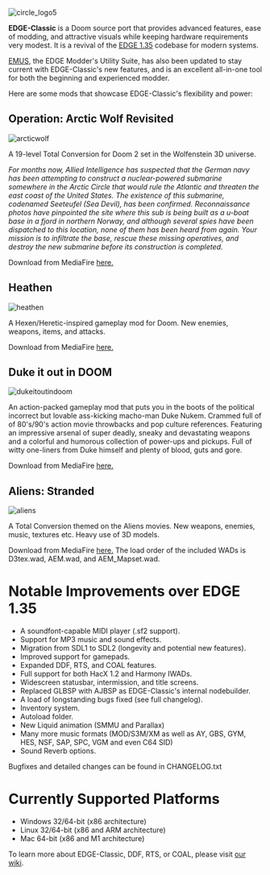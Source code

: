 ![circle_logo5](https://user-images.githubusercontent.com/58537100/146055272-0deb8163-5828-4f2f-b6e3-34b48f53ea10.png)


**EDGE-Classic** is a Doom source port that provides advanced features, ease of modding, and attractive visuals while keeping hardware requirements very modest. It is a revival of the [EDGE 1.35](http://edge.sourceforge.net/) codebase for modern systems.

[EMUS](http://firstgen.no-ip.info/emus/about.htm), the EDGE Modder's Utility Suite, has also been updated to stay current with EDGE-Classic's new features, and is an excellent all-in-one tool for both the beginning and experienced modder.

Here are some mods that showcase EDGE-Classic's flexibility and power:

## Operation: Arctic Wolf Revisited

![arcticwolf](https://user-images.githubusercontent.com/58537100/146609601-93523448-45b7-438d-8598-5dcd508bf11f.jpg)

A 19-level Total Conversion for Doom 2 set in the Wolfenstein 3D universe.

_For months now, Allied Intelligence has suspected that the German navy has been attempting to construct a nuclear-powered submarine somewhere in the Arctic Circle that would rule the Atlantic and threaten the east coast of the United States. The existence of this submarine, codenamed Seeteufel (Sea Devil), has been confirmed. Reconnaissance photos have pinpointed the site where this sub is being built as a u-boat base in a fjord in northern Norway, and although several spies have been dispatched to this location, none of them has been heard from again. Your mission is to infiltrate the base, rescue these missing operatives, and destroy the new submarine before its construction is completed._

Download from MediaFire [here.](https://www.mediafire.com/file/u1mgxtuszwnqd3k/Arcticwolf_Revisited_4.0.zip/file)

## Heathen

![heathen](https://user-images.githubusercontent.com/58537100/146609610-5384636a-9ebd-4b0b-9b50-ed1422d09e90.jpg)

A Hexen/Heretic-inspired gameplay mod for Doom. New enemies, weapons, items, and attacks.

Download from MediaFire [here.](https://www.mediafire.com/file/l1migo50ldy4hro/Heathen_v10.wad/file)

## Duke it out in DOOM

![dukeitoutindoom](https://user-images.githubusercontent.com/58537100/146609673-f768fde6-9df2-42e1-87b4-01eb020e0131.jpg)

An action-packed gameplay mod that puts you in the boots of the political incorrect but lovable ass-kicking macho-man Duke Nukem. Crammed full of of 80's/90's action movie throwbacks and pop culture references. Featuring an impressive arsenal of super deadly, sneaky and devastating weapons and a colorful and humorous collection of power-ups and pickups. Full of witty one-liners from Duke himself and plenty of blood, guts and gore.

Download from MediaFire [here.](http://www.mediafire.com/file/83sefztzxzaes57/DukeOut_v25.ZIP/file)

## Aliens: Stranded

![aliens](https://user-images.githubusercontent.com/58537100/146612407-03b874b1-bec5-43ac-8214-cb9bde6fd9bf.jpg)

A Total Conversion themed on the Aliens movies. New weapons, enemies, music, textures etc. Heavy use of 3D models.

Download from MediaFire [here.](https://www.mediafire.com/file/uk82uwkkqlj2nmw/AEM.zip/file) The load order of the included WADs is D3tex.wad, AEM.wad, and AEM_Mapset.wad.

# Notable Improvements over EDGE 1.35

- A soundfont-capable MIDI player (.sf2 support).
- Support for MP3 music and sound effects.
- Migration from SDL1 to SDL2 (longevity and potential new features).
- Improved support for gamepads.
- Expanded DDF, RTS, and COAL features.
- Full support for both HacX 1.2 and Harmony IWADs.
- Widescreen statusbar, intermission, and title screens.
- Replaced GLBSP with AJBSP as EDGE-Classic's internal nodebuilder.
- A load of longstanding bugs fixed (see full changelog).
- Inventory system.
- Autoload folder.
- New Liquid animation (SMMU and Parallax)
- Many more music formats (MOD/S3M/XM as well as AY, GBS, GYM, HES, NSF, SAP, SPC, VGM and even C64 SID)
- Sound Reverb options.

Bugfixes and detailed changes can be found in CHANGELOG.txt

# Currently Supported Platforms

- Windows 32/64-bit (x86 architecture)
- Linux 32/64-bit (x86 and ARM architecture)
- Mac 64-bit (x86 and M1 architecture)

To learn more about EDGE-Classic, DDF, RTS, or COAL, please visit [our wiki](https://github.com/dashodanger/EDGE-classic/wiki).
